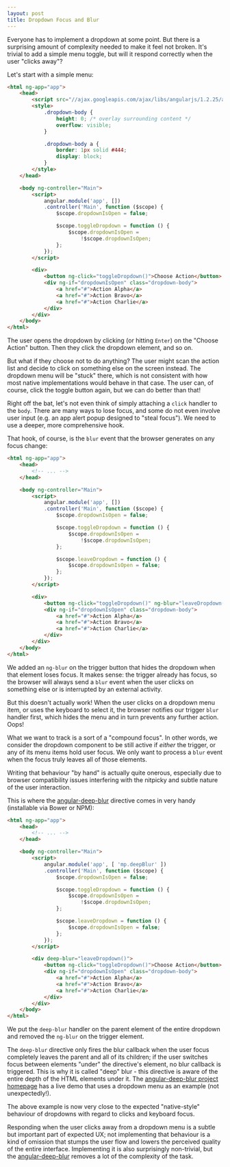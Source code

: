 ```yaml
---
layout: post
title: Dropdown Focus and Blur
---
```


Everyone has to implement a dropdown at some point. But there is a surprising amount of complexity needed to make it feel not broken. It's trivial to add a simple menu toggle, but will it respond correctly when the user "clicks away"?

<!--more-->

Let's start with a simple menu:

```html
<html ng-app="app">
    <head>
        <script src="//ajax.googleapis.com/ajax/libs/angularjs/1.2.25/angular.min.js"></script>
        <style>
            .dropdown-body {
                height: 0; /* overlay surrounding content */
                overflow: visible;
            }

            .dropdown-body a {
                border: 1px solid #444;
                display: block;
            }
        </style>
    </head>

    <body ng-controller="Main">
        <script>
            angular.module('app', [])
            .controller('Main', function ($scope) {
                $scope.dropdownIsOpen = false;

                $scope.toggleDropdown = function () {
                    $scope.dropdownIsOpen =
                        !$scope.dropdownIsOpen;
                };
            });
        </script>

        <div>
            <button ng-click="toggleDropdown()">Choose Action</button>
            <div ng-if="dropdownIsOpen" class="dropdown-body">
                <a href="#">Action Alpha</a>
                <a href="#">Action Bravo</a>
                <a href="#">Action Charlie</a>
            </div>
        </div>
    </body>
</html>
```

The user opens the dropdown by clicking (or hitting `Enter`) on the "Choose Action" button. Then they click the dropdown element, and so on.

But what if they choose not to do anything? The user might scan the action list and decide to click on something else on the screen instead. The dropdown menu will be "stuck" there, which is not consistent with how most native implementations would behave in that case. The user can, of course, click the toggle button again, but we can do better than that!

Right off the bat, let's not even think of simply attaching a `click` handler to the `body`. There are many ways to lose focus, and some do not even involve user input (e.g. an app alert popup designed to "steal focus"). We need to use a deeper, more comprehensive hook.

That hook, of course, is the `blur` event that the browser generates on any focus change:

```html
<html ng-app="app">
    <head>
        <!-- ... -->
    </head>

    <body ng-controller="Main">
        <script>
            angular.module('app', [])
            .controller('Main', function ($scope) {
                $scope.dropdownIsOpen = false;

                $scope.toggleDropdown = function () {
                    $scope.dropdownIsOpen =
                        !$scope.dropdownIsOpen;
                };

                $scope.leaveDropdown = function () {
                    $scope.dropdownIsOpen = false;
                };
            });
        </script>

        <div>
            <button ng-click="toggleDropdown()" ng-blur="leaveDropdown()">Choose Action</button>
            <div ng-if="dropdownIsOpen" class="dropdown-body">
                <a href="#">Action Alpha</a>
                <a href="#">Action Bravo</a>
                <a href="#">Action Charlie</a>
            </div>
        </div>
    </body>
</html>
```

We added an `ng-blur` on the trigger button that hides the dropdown when that element loses focus. It makes sense: the trigger already has focus, so the browser will always send a `blur` event when the user clicks on something else or is interrupted by an external activity.

But this doesn't actually work! When the user clicks on a dropdown menu item, or uses the keyboard to select it, the browser notifies our trigger `blur` handler first, which hides the menu and in turn prevents any further action. Oops!

What we want to track is a sort of a "compound focus". In other words, we consider the dropdown component to be still active if *either* the trigger, or any of its menu items hold user focus. We only want to process a `blur` event when the focus truly leaves all of those elements.

Writing that behaviour "by hand" is actually quite onerous, especially due to browser compatibility issues interfering with the nitpicky and subtle nature of the user interaction.

This is where the [angular-deep-blur](http://myplanet.github.io/angular-deep-blur/) directive comes in very handy (installable via Bower or NPM):

```html
<html ng-app="app">
    <head>
        <!-- ... -->
    </head>

    <body ng-controller="Main">
        <script>
            angular.module('app', [ 'mp.deepBlur' ])
            .controller('Main', function ($scope) {
                $scope.dropdownIsOpen = false;

                $scope.toggleDropdown = function () {
                    $scope.dropdownIsOpen =
                        !$scope.dropdownIsOpen;
                };

                $scope.leaveDropdown = function () {
                    $scope.dropdownIsOpen = false;
                };
            });
        </script>

        <div deep-blur="leaveDropdown()">
            <button ng-click="toggleDropdown()">Choose Action</button>
            <div ng-if="dropdownIsOpen" class="dropdown-body">
                <a href="#">Action Alpha</a>
                <a href="#">Action Bravo</a>
                <a href="#">Action Charlie</a>
            </div>
        </div>
    </body>
</html>
```

We put the `deep-blur` handler on the parent element of the entire dropdown and removed the `ng-blur` on the trigger element.

The `deep-blur` directive only fires the blur callback when the user focus completely leaves the parent and all of its children; if the user switches focus between elements "under" the directive's element, no blur callback is triggered. This is why it is called "deep" blur - this directive is aware of the entire depth of the HTML elements under it. The [angular-deep-blur project homepage](http://myplanet.github.io/angular-deep-blur/) has a live demo that uses a dropdown menu as an example (not unexpectedly!).

The above example is now very close to the expected "native-style" behaviour of dropdowns with regard to clicks and keyboard focus.

Responding when the user clicks away from a dropdown menu is a subtle but important part of expected UX; not implementing that behaviour is a kind of omission that stumps the user flow and lowers the perceived quality of the entire interface. Implementing it is also surprisingly non-trivial, but the [angular-deep-blur](http://myplanet.github.io/angular-deep-blur/) removes a lot of the complexity of the task.
